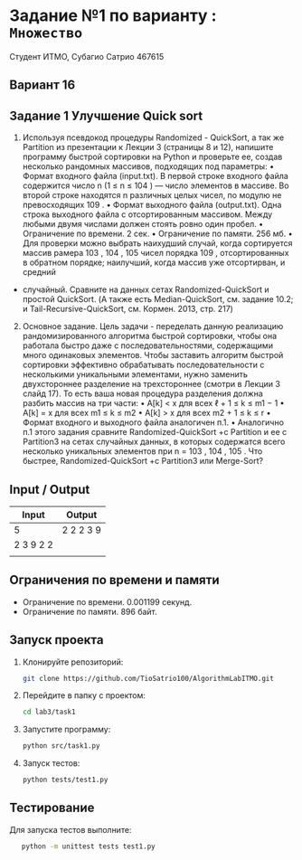 # Задание №1 по варианту : ` Множество`

Студент ИТМО, Субагио Сатрио 467615

## Вариант 16

## Задание 1 Улучшение Quick sort

1. Используя псевдокод процедуры Randomized - QuickSort, а так же Partition
   из презентации к Лекции 3 (страницы 8 и 12), напишите программу быстрой
   сортировки на Python и проверьте ее, создав несколько рандомных массивов,
   подходящих под параметры:
   • Формат входного файла (input.txt). В первой строке входного файла
   содержится число n (1 ≤ n ≤ 104
   ) — число элементов в массиве.
   Во второй строке находятся n различных целых чисел, по модулю не
   превосходящих 109
   .
   • Формат выходного файла (output.txt). Одна строка выходного файла
   с отсортированным массивом. Между любыми двумя числами должен
   стоять ровно один пробел.
   • Ограничение по времени. 2 сек.
   • Ограничение по памяти. 256 мб.
   • Для проверки можно выбрать наихудший случай, когда сортируется
   массив рамера 103
   , 104
   , 105 чисел порядка 109
   , отсортированных в обратном порядке; наилучший, когда массив уже отсортирван, и средний

- случайный. Сравните на данных сетах Randomized-QuickSort и простой QuickSort. (А также есть Median-QuickSort, см. задание 10.2;
  и Tail-Recursive-QuickSort, см. Кормен. 2013, стр. 217)

2. Основное задание. Цель задачи - переделать данную реализацию рандомизированного алгоритма быстрой сортировки, чтобы она работала быстро
   даже с последовательностями, содержащими много одинаковых элементов.
   Чтобы заставить алгоритм быстрой сортировки эффективно обрабатывать
   последовательности с несколькими уникальными элементами, нужно заменить двухстороннее разделение на трехстороннее (смотри в Лекции 3 слайд
   17). То есть ваша новая процедура разделения должна разбить массив на три
   части:
   • A[k] < x для всех ℓ + 1 ≤ k ≤ m1 − 1
   • A[k] = x для всех m1 ≤ k ≤ m2
   • A[k] > x для всех m2 + 1 ≤ k ≤ r
   • Формат входного и выходного файла аналогичен п.1.
   • Аналогично п.1 этого задания сравните Randomized-QuickSort +c
   Partition и ее с Partition3 на сетах случайных данных, в которых
   содержатся всего несколько уникальных элементов при n = 103
   , 104
   , 105
   .
   Что быстрее, Randomized-QuickSort +c Partition3 или Merge-Sort?

## Input / Output

| Input     | Output    |
| --------- | --------- |
| 5         | 2 2 2 3 9 |
| 2 3 9 2 2 |           |
|           |           |

## Ограничения по времени и памяти

- Ограничение по времени. 0.001199 секунд.
- Ограничение по памяти. 896 байт.

## Запуск проекта

1. Клонируйте репозиторий:
   ```bash
   git clone https://github.com/TioSatrio100/AlgorithmLabITMO.git
   ```
2. Перейдите в папку с проектом:
   ```bash
   cd lab3/task1
   ```
3. Запустите программу:

   ```bash
   python src/task1.py
   ```

4. Запуск тестов:
   ```bash
   python tests/test1.py
   ```

## Тестирование

Для запуска тестов выполните:

```bash
   python -m unittest tests test1.py
```
